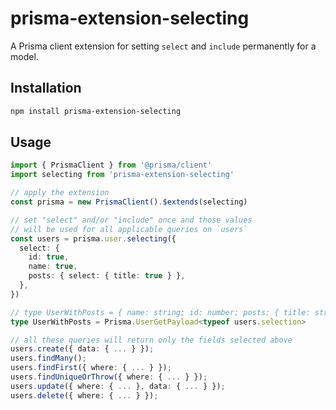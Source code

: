 # prisma-extension-selecting

A Prisma client extension for setting `select` and `include` permanently for a model.

## Installation

```sh
npm install prisma-extension-selecting
```

## Usage

```ts
import { PrismaClient } from '@prisma/client'
import selecting from 'prisma-extension-selecting'

// apply the extension
const prisma = new PrismaClient().$extends(selecting)

// set "select" and/or "include" once and those values
// will be used for all applicable queries on `users`
const users = prisma.user.selecting({
  select: {
    id: true,
    name: true,
    posts: { select: { title: true } },
  },
})

// type UserWithPosts = { name: string; id: number; posts: { title: string; }[] }
type UserWithPosts = Prisma.UserGetPayload<typeof users.selection>

// all these queries will return only the fields selected above
users.create({ data: { ... } });
users.findMany();
users.findFirst({ where: { ... } });
users.findUniqueOrThrow({ where: { ... } });
users.update({ where: { ... }, data: { ... } });
users.delete({ where: { ... } });
```